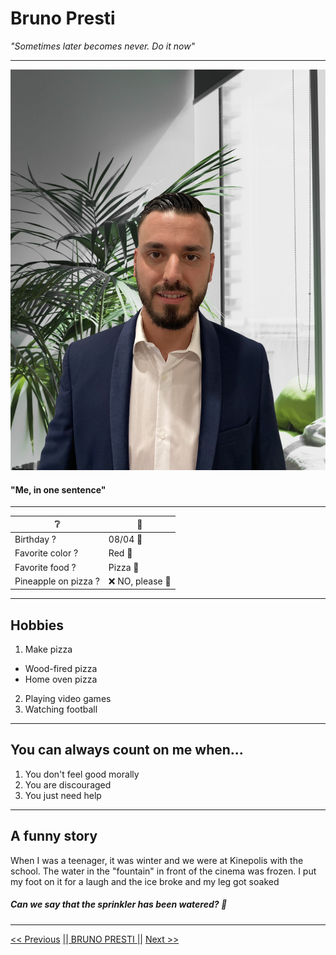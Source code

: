 # Bruno Presti

_"Sometimes later becomes never. Do it now"_ 

---


![alt text](https://raw.githubusercontent.com/PrestiB/markdown-challenge/main/Photo%20de%20profil.jpg "Photo de profil")

#### "Me, in one sentence"

---

| ❔   |  📄 |
|---|---|
|Birthday ?      |08/04 🎂      |
|Favorite color ?|Red   🔴        |
|Favorite food ? |Pizza 🍕         |
|Pineapple on pizza ? |❌ NO, please  🙏        |

---

## Hobbies

1. Make pizza
* Wood-fired pizza
* Home oven pizza 
2. Playing video games
3. Watching football

---
## You can always count on me when...

1. You don't feel good morally
2. You are discouraged
3. You just need help
---
## A funny story
When I was a teenager, it was winter and we were at Kinepolis with the school. The water in the "fountain" in front of the cinema was frozen. I put my foot on it for a laugh and the ice broke and my leg got soaked

##### _Can we say that the sprinkler has been watered?_ 👀

---

[<< Previous](https://github.com/BathshebaDeepijan/markdown-warmup-html "Précédent") [|| BRUNO PRESTI ||](https://github.com/PrestiB/markdown-challenge "Suivant") [Next >>](https://mrsociety404.github.io/markdown-to-html/ "Suivant")